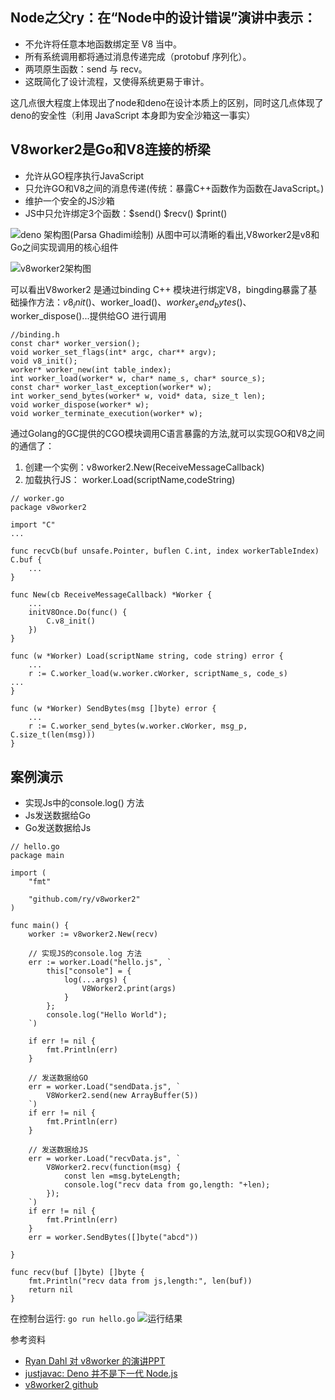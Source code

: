 ## Node之父ry：在“Node中的设计错误”演讲中表示：

* 不允许将任意本地函数绑定至 V8 当中。
* 所有系统调用都将通过消息传递完成（protobuf 序列化）。
* 两项原生函数：send 与 recv。
* 这既简化了设计流程，又使得系统更易于审计。

这几点很大程度上体现出了node和deno在设计本质上的区别，同时这几点体现了deno的安全性（利用 JavaScript 本身即为安全沙箱这一事实）

## V8worker2是Go和V8连接的桥梁
* 允许从GO程序执行JavaScript
* 只允许GO和V8之间的消息传递(传统：暴露C++函数作为函数在JavaScript。)
* 维护一个安全的JS沙箱
* JS中只允许绑定3个函数：$send() $recv() $print()

![deno 架构图(Parsa Ghadimi绘制) ](https://upload-images.jianshu.io/upload_images/3386947-de2356e348874b45.png?imageMogr2/auto-orient/strip%7CimageView2/2/w/1240)
从图中可以清晰的看出,V8worker2是v8和Go之间实现调用的核心组件

![v8worker2架构图](https://upload-images.jianshu.io/upload_images/3386947-d6e2872a1bef28b8.png?imageMogr2/auto-orient/strip%7CimageView2/2/w/1240)


可以看出V8worker2 是通过binding C++ 模块进行绑定V8，bingding暴露了基础操作方法：$v8_init()  、$worker_load()、$worker_send_bytes()、$worker_dispose()...提供给GO 进行调用
```
//binding.h
const char* worker_version();
void worker_set_flags(int* argc, char** argv);
void v8_init();
worker* worker_new(int table_index);
int worker_load(worker* w, char* name_s, char* source_s);
const char* worker_last_exception(worker* w);
int worker_send_bytes(worker* w, void* data, size_t len);
void worker_dispose(worker* w);
void worker_terminate_execution(worker* w);
```
通过Golang的GC提供的CGO模块调用C语言暴露的方法,就可以实现GO和V8之间的通信了：
1. 创建一个实例：v8worker2.New(ReceiveMessageCallback)
2. 加载执行JS： worker.Load(scriptName,codeString)
```
// worker.go
package v8worker2

import "C"
...

func recvCb(buf unsafe.Pointer, buflen C.int, index workerTableIndex) C.buf {
    ...
}

func New(cb ReceiveMessageCallback) *Worker {
    ...
	initV8Once.Do(func() {
		C.v8_init()
	})
}

func (w *Worker) Load(scriptName string, code string) error {
    ...
	r := C.worker_load(w.worker.cWorker, scriptName_s, code_s)
...
}

func (w *Worker) SendBytes(msg []byte) error {
    ...
	r := C.worker_send_bytes(w.worker.cWorker, msg_p, C.size_t(len(msg)))
}
```

## 案例演示
*  实现Js中的console.log() 方法
*  Js发送数据给Go
* Go发送数据给Js
```
// hello.go
package main

import (
	"fmt"

	"github.com/ry/v8worker2"
)

func main() {
	worker := v8worker2.New(recv)

	// 实现JS的console.log 方法
	err := worker.Load("hello.js", `
		this["console"] = {
			log(...args) {
				V8Worker2.print(args)
			}
		};
		console.log("Hello World");
	`)

	if err != nil {
		fmt.Println(err)
	}

	// 发送数据给GO
	err = worker.Load("sendData.js", `
		V8Worker2.send(new ArrayBuffer(5))
	`)
	if err != nil {
		fmt.Println(err)
	}

	// 发送数据给JS
	err = worker.Load("recvData.js", `
		V8Worker2.recv(function(msg) {
			const len =msg.byteLength;
			console.log("recv data from go,length: "+len);
		});
	`)
	if err != nil {
		fmt.Println(err)
	}
	err = worker.SendBytes([]byte("abcd"))

}

func recv(buf []byte) []byte {
	fmt.Println("recv data from js,length:", len(buf))
	return nil
}
```
在控制台运行: `go run hello.go`
![运行结果](https://upload-images.jianshu.io/upload_images/3386947-a88d32e17742023e.png?imageMogr2/auto-orient/strip%7CimageView2/2/w/1240)



参考资料
* [Ryan Dahl 对 v8worker 的演讲PPT](https://docs.google.com/presentation/d/1RgGVgLuP93mPZ0lqHhm7TOpxZBI3TEdAJQZzFqeleAE/edit?usp=sharing)
* [justjavac: Deno 并不是下一代 Node.js](https://juejin.im/post/5b14a390e51d4506c1300bbc?utm_source=gold_browser_extension)
* [v8worker2 github](https://github.com/ry/v8worker2)




